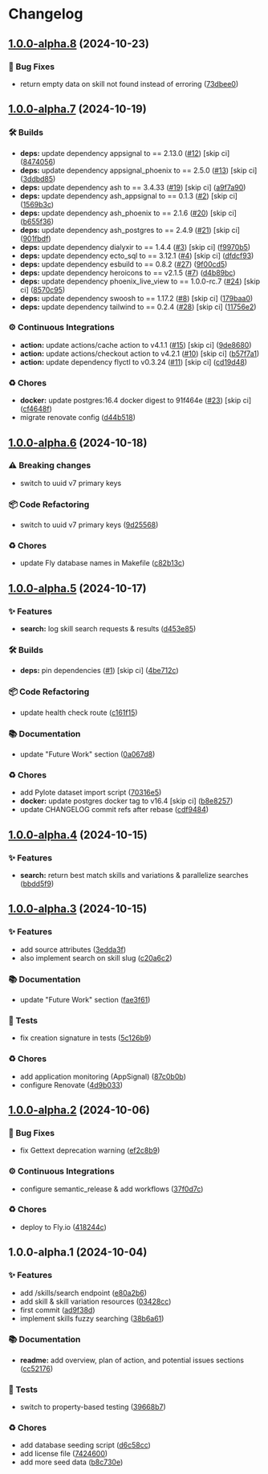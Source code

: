 # Changelog

## [1.0.0-alpha.8](https://github.com/talent-ideal/skill_sanity/compare/v1.0.0-alpha.7...v1.0.0-alpha.8) (2024-10-23)

### 🐛 Bug Fixes

* return empty data on skill not found instead of erroring ([73dbee0](https://github.com/talent-ideal/skill_sanity/commit/73dbee033d890cece9b8d9c2ee86ba201ededc0a))

## [1.0.0-alpha.7](https://github.com/talent-ideal/skill_sanity/compare/v1.0.0-alpha.6...v1.0.0-alpha.7) (2024-10-19)

### 🛠 Builds

* **deps:** update dependency appsignal to == 2.13.0 ([#12](https://github.com/talent-ideal/skill_sanity/issues/12)) [skip ci] ([8474056](https://github.com/talent-ideal/skill_sanity/commit/8474056a570ba15aa16a989a244d9d68d5935509))
* **deps:** update dependency appsignal_phoenix to == 2.5.0 ([#13](https://github.com/talent-ideal/skill_sanity/issues/13)) [skip ci] ([3ddbd85](https://github.com/talent-ideal/skill_sanity/commit/3ddbd855d273e26649a86072b59192eb9121478e))
* **deps:** update dependency ash to == 3.4.33 ([#19](https://github.com/talent-ideal/skill_sanity/issues/19)) [skip ci] ([a9f7a90](https://github.com/talent-ideal/skill_sanity/commit/a9f7a90d18a9ee454d08835eb40562e6590fcbfa))
* **deps:** update dependency ash_appsignal to == 0.1.3 ([#2](https://github.com/talent-ideal/skill_sanity/issues/2)) [skip ci] ([1569b3c](https://github.com/talent-ideal/skill_sanity/commit/1569b3c4424894d1d253e668f405808ff6c5f321))
* **deps:** update dependency ash_phoenix to == 2.1.6 ([#20](https://github.com/talent-ideal/skill_sanity/issues/20)) [skip ci] ([b655f36](https://github.com/talent-ideal/skill_sanity/commit/b655f363cd50791048325836436225b2dd9f5957))
* **deps:** update dependency ash_postgres to == 2.4.9 ([#21](https://github.com/talent-ideal/skill_sanity/issues/21)) [skip ci] ([901fbdf](https://github.com/talent-ideal/skill_sanity/commit/901fbdf084fb99198300dbc5282057c70618dbd0))
* **deps:** update dependency dialyxir to == 1.4.4 ([#3](https://github.com/talent-ideal/skill_sanity/issues/3)) [skip ci] ([f9970b5](https://github.com/talent-ideal/skill_sanity/commit/f9970b57cd3e5119533cd048cdc869833c61da22))
* **deps:** update dependency ecto_sql to == 3.12.1 ([#4](https://github.com/talent-ideal/skill_sanity/issues/4)) [skip ci] ([dfdcf93](https://github.com/talent-ideal/skill_sanity/commit/dfdcf93f8ca2c9c2855119fc620060f8354ca03d))
* **deps:** update dependency esbuild to == 0.8.2 ([#27](https://github.com/talent-ideal/skill_sanity/issues/27)) ([9f00cd5](https://github.com/talent-ideal/skill_sanity/commit/9f00cd51d00442ac5f9984b1e0d002b11a64234a))
* **deps:** update dependency heroicons to == v2.1.5 ([#7](https://github.com/talent-ideal/skill_sanity/issues/7)) ([d4b89bc](https://github.com/talent-ideal/skill_sanity/commit/d4b89bc368dbef4923e8c1f919491bafe00866f4))
* **deps:** update dependency phoenix_live_view to == 1.0.0-rc.7 ([#24](https://github.com/talent-ideal/skill_sanity/issues/24)) [skip ci] ([8570c95](https://github.com/talent-ideal/skill_sanity/commit/8570c954f6d44f2c2c28b4720cda52fc6284166c))
* **deps:** update dependency swoosh to == 1.17.2 ([#8](https://github.com/talent-ideal/skill_sanity/issues/8)) [skip ci] ([179baa0](https://github.com/talent-ideal/skill_sanity/commit/179baa02e890ffecd86e9b5a246dad82b1aff6ad))
* **deps:** update dependency tailwind to == 0.2.4 ([#28](https://github.com/talent-ideal/skill_sanity/issues/28)) [skip ci] ([11756e2](https://github.com/talent-ideal/skill_sanity/commit/11756e202f8ab0fa116aef116b5fc73a80294265))

### ⚙️ Continuous Integrations

* **action:** update actions/cache action to v4.1.1 ([#15](https://github.com/talent-ideal/skill_sanity/issues/15)) [skip ci] ([9de8680](https://github.com/talent-ideal/skill_sanity/commit/9de86809643e483e42b7213b8077346894d3b8b2))
* **action:** update actions/checkout action to v4.2.1 ([#10](https://github.com/talent-ideal/skill_sanity/issues/10)) [skip ci] ([b57f7a1](https://github.com/talent-ideal/skill_sanity/commit/b57f7a1ddd8380ff805de5df47baae95dc625806))
* **action:** update dependency flyctl to v0.3.24 ([#11](https://github.com/talent-ideal/skill_sanity/issues/11)) [skip ci] ([cd19d48](https://github.com/talent-ideal/skill_sanity/commit/cd19d48ea48e8067aab5a7c609e8cbaa303ba7a4))

### ♻️ Chores

* **docker:** update postgres:16.4 docker digest to 91f464e ([#23](https://github.com/talent-ideal/skill_sanity/issues/23)) [skip ci] ([cf4648f](https://github.com/talent-ideal/skill_sanity/commit/cf4648f283c2909d999b7f1f9d19440b757f2089))
* migrate renovate config ([d44b518](https://github.com/talent-ideal/skill_sanity/commit/d44b518a511abd1f43c15e26cce985d7dc462460))

## [1.0.0-alpha.6](https://github.com/talent-ideal/skill_sanity/compare/v1.0.0-alpha.5...v1.0.0-alpha.6) (2024-10-18)

### ⚠ Breaking changes

* switch to uuid v7 primary keys

### 📦 Code Refactoring

* switch to uuid v7 primary keys ([9d25568](https://github.com/talent-ideal/skill_sanity/commit/9d25568989bed736c5dcdf66e100a67574e8ec2c))

### ♻️ Chores

* update Fly database names in Makefile ([c82b13c](https://github.com/talent-ideal/skill_sanity/commit/c82b13c4738a3bbcafe19957a3671041a6eed570))

## [1.0.0-alpha.5](https://github.com/talent-ideal/skill_sanity/compare/v1.0.0-alpha.4...v1.0.0-alpha.5) (2024-10-17)

### ✨ Features

* **search:** log skill search requests & results ([d453e85](https://github.com/talent-ideal/skill_sanity/commit/d453e8539dedd426dbf71984b6cec7b2be7aec9e))

### 🛠 Builds

* **deps:** pin dependencies ([#1](https://github.com/talent-ideal/skill_sanity/issues/1)) [skip ci] ([4be712c](https://github.com/talent-ideal/skill_sanity/commit/4be712c8f5c06b2a735984b88f051ff33998b3d1))

### 📦 Code Refactoring

* update health check route ([c161f15](https://github.com/talent-ideal/skill_sanity/commit/c161f15390576013f009ad4a5756ff3caca4abf0))

### 📚 Documentation

* update "Future Work" section ([0a067d8](https://github.com/talent-ideal/skill_sanity/commit/0a067d875da32529d064ba60d0bd17483b9b66c5))

### ♻️ Chores

* add Pylote dataset import script ([70316e5](https://github.com/talent-ideal/skill_sanity/commit/70316e5e06f4a21d3bd44d03c7c09683115b7bce))
* **docker:** update postgres docker tag to v16.4 [skip ci] ([b8e8257](https://github.com/talent-ideal/skill_sanity/commit/b8e82573257c530692701c68707e916268964442))
* update CHANGELOG commit refs after rebase ([cdf9484](https://github.com/talent-ideal/skill_sanity/commit/cdf9484bcd94796b227ee59eae363f7bb093c451))

## [1.0.0-alpha.4](https://github.com/talent-ideal/skill_sanity/compare/v1.0.0-alpha.3...v1.0.0-alpha.4) (2024-10-15)

### ✨ Features

* **search:** return best match skills and variations & parallelize searches ([bbdd5f9](https://github.com/talent-ideal/skill_sanity/commit/bbdd5f919ae771e69c821836b380e53b11283c08))

## [1.0.0-alpha.3](https://github.com/talent-ideal/skill_sanity/compare/v1.0.0-alpha.2...v1.0.0-alpha.3) (2024-10-15)

### ✨ Features

* add source attributes ([3edda3f](https://github.com/talent-ideal/skill_sanity/commit/3edda3f4c169958cb01e3bca6b55ddf48d7dce20))
* also implement search on skill slug ([c20a6c2](https://github.com/talent-ideal/skill_sanity/commit/c20a6c2aba6fa793ab81fc8218f9e6f3b37cc74c))

### 📚 Documentation

* update "Future Work" section ([fae3f61](https://github.com/talent-ideal/skill_sanity/commit/fae3f616e5295d04292a6ff53b049ce785d2553b))

### 🚨 Tests

* fix creation signature in tests ([5c126b9](https://github.com/talent-ideal/skill_sanity/commit/5c126b9db35a47d9c07118e5a3e7257cfb23e7fe))

### ♻️ Chores

* add application monitoring (AppSignal) ([87c0b0b](https://github.com/talent-ideal/skill_sanity/commit/87c0b0bb7afa1ad3e74c737ab343da62aef5e761))
* configure Renovate ([4d9b033](https://github.com/talent-ideal/skill_sanity/commit/4d9b033e45a8245f7a6dab95f5f262e6f0d6eec9))

## [1.0.0-alpha.2](https://github.com/talent-ideal/skill_sanity/compare/v1.0.0-alpha.1...v1.0.0-alpha.2) (2024-10-06)

### 🐛 Bug Fixes

* fix Gettext deprecation warning ([ef2c8b9](https://github.com/talent-ideal/skill_sanity/commit/ef2c8b92bf4d005e2df3044e6a67fe723fae90ec))

### ⚙️ Continuous Integrations

* configure semantic_release & add workflows ([37f0d7c](https://github.com/talent-ideal/skill_sanity/commit/37f0d7c8ebb8fde4d6916d8dde7f989883466928))

### ♻️ Chores

* deploy to Fly.io ([418244c](https://github.com/talent-ideal/skill_sanity/commit/418244cbd1d9ab9bde0d8e3849c0ee40b1480ecd))

## 1.0.0-alpha.1 (2024-10-04)

### ✨ Features

* add /skills/search endpoint ([e80a2b6](https://github.com/talent-ideal/skill_sanity/commit/e80a2b68f870f6b4c51b3de57c1ad099e67f66a6))
* add skill & skill variation resources ([03428cc](https://github.com/talent-ideal/skill_sanity/commit/03428cc505e50c8489244890e322268bea9fc1a4))
* first commit ([ad9f38d](https://github.com/talent-ideal/skill_sanity/commit/ad9f38d2805342bc512e07e2873f2c58bb79acaa))
* implement skills fuzzy searching ([38b6a61](https://github.com/talent-ideal/skill_sanity/commit/38b6a61957f107ea54333b7312410eb36ab2ca2a))

### 📚 Documentation

* **readme:** add overview, plan of action, and potential issues sections ([cc52176](https://github.com/talent-ideal/skill_sanity/commit/cc52176d8a6a59a891a4927580413a110458fc4f))

### 🚨 Tests

* switch to property-based testing ([39668b7](https://github.com/talent-ideal/skill_sanity/commit/39668b778cd6954ac5f42e2153a3b13ebefec3a3))

### ♻️ Chores

* add database seeding script ([d6c58cc](https://github.com/talent-ideal/skill_sanity/commit/d6c58ccc5436730fcd010a1269588457424a6e1d))
* add license file ([7424600](https://github.com/talent-ideal/skill_sanity/commit/7424600cb536ba5b4f2e92d4fa2a466377fd62db))
* add more seed data ([b8c730e](https://github.com/talent-ideal/skill_sanity/commit/b8c730e52b4932644981cfe7c49d4aa1ceb63c28))
